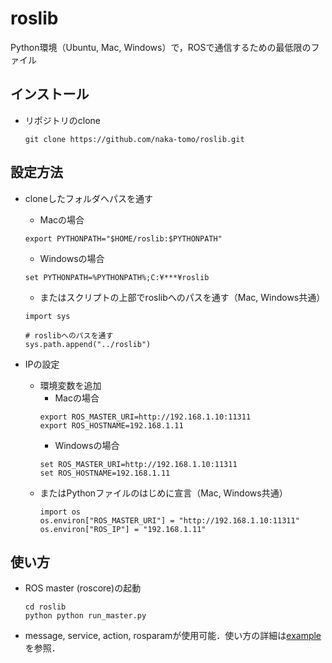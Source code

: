 # roslib

Python環境（Ubuntu, Mac, Windows）で，ROSで通信するための最低限のファイル

## インストール
- リポジトリのclone
  ```
  git clone https://github.com/naka-tomo/roslib.git
  ```

## 設定方法
- cloneしたフォルダへパスを通す
  - Macの場合
  ```
  export PYTHONPATH="$HOME/roslib:$PYTHONPATH"
  ```
  - Windowsの場合
  ```
  set PYTHONPATH=%PYTHONPATH%;C:¥***¥roslib
  ```
  - またはスクリプトの上部でroslibへのパスを通す（Mac, Windows共通）
  ```
  import sys

  # roslibへのパスを通す
  sys.path.append("../roslib")
  ```

- IPの設定
  - 環境変数を追加  
    - Macの場合
    ```
    export ROS_MASTER_URI=http://192.168.1.10:11311
    export ROS_HOSTNAME=192.168.1.11
    ```
    - Windowsの場合
    ```
    set ROS_MASTER_URI=http://192.168.1.10:11311
    set ROS_HOSTNAME=192.168.1.11
    ```
  - またはPythonファイルのはじめに宣言（Mac, Windows共通）
    ```
    import os
    os.environ["ROS_MASTER_URI"] = "http://192.168.1.10:11311"
    os.environ["ROS_IP"] = "192.168.1.11"
    ```

## 使い方
- ROS master (roscore)の起動
  ```
  cd roslib
  python python run_master.py
  ```
  
- message, service, action, rosparamが使用可能．使い方の詳細は[example](example)を参照．

